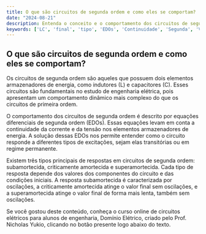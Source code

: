 ```yaml
---
title: O que são circuitos de segunda ordem e como eles se comportam?
date: "2024-08-21"
description: Entenda o conceito e o comportamento dos circuitos de segunda ordem em engenharia elétrica.
keywords: ['LC', 'final', 'tipo', 'EDOs', 'Continuidade', 'Segunda', 'Valor']
---
```


## O que são circuitos de segunda ordem e como eles se comportam?

Os circuitos de segunda ordem são aqueles que possuem dois elementos armazenadores de energia, como indutores (L) e capacitores (C). Esses circuitos são fundamentais no estudo de engenharia elétrica, pois apresentam um comportamento dinâmico mais complexo do que os circuitos de primeira ordem.

O comportamento dos circuitos de segunda ordem é descrito por equações diferenciais de segunda ordem (EDOs). Essas equações levam em conta a continuidade da corrente e da tensão nos elementos armazenadores de energia. A solução dessas EDOs nos permite entender como o circuito responde a diferentes tipos de excitações, sejam elas transitórias ou em regime permanente.

Existem três tipos principais de respostas em circuitos de segunda ordem: subamortecida, criticamente amortecida e superamortecida. Cada tipo de resposta depende dos valores dos componentes do circuito e das condições iniciais. A resposta subamortecida é caracterizada por oscilações, a criticamente amortecida atinge o valor final sem oscilações, e a superamortecida atinge o valor final de forma mais lenta, também sem oscilações.

Se você gostou deste conteúdo, conheça o curso online de circuitos elétricos para alunos de engenharia, Domínio Elétrico, criado pelo Prof. Nicholas Yukio, clicando no botão presente logo abaixo do texto.